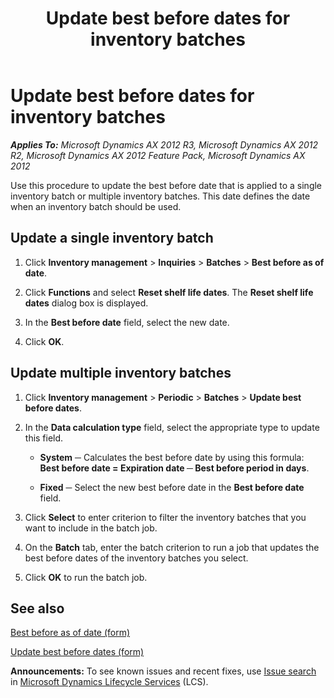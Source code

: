 ﻿---
title: Update best before dates for inventory batches
TOCTitle: Update best before dates for inventory batches
ms:assetid: e77a9b79-2c5e-4c56-ab65-a5684ccc2e13
ms:mtpsurl: https://technet.microsoft.com/en-us/library/Hh328598(v=AX.60)
ms:contentKeyID: 36688024
ms.date: 04/18/2014
mtps_version: v=AX.60
f1_keywords:
- change the best before date
- change the use before date
- update the best before date
- update use before date
---

# Update best before dates for inventory batches 


_**Applies To:** Microsoft Dynamics AX 2012 R3, Microsoft Dynamics AX 2012 R2, Microsoft Dynamics AX 2012 Feature Pack, Microsoft Dynamics AX 2012_

Use this procedure to update the best before date that is applied to a single inventory batch or multiple inventory batches. This date defines the date when an inventory batch should be used.

## Update a single inventory batch

1.  Click **Inventory management** \> **Inquiries** \> **Batches** \> **Best before as of date**.

2.  Click **Functions** and select **Reset shelf life dates**. The **Reset shelf life dates** dialog box is displayed.

3.  In the **Best before date** field, select the new date.

4.  Click **OK**.

## Update multiple inventory batches

1.  Click **Inventory management** \> **Periodic** \> **Batches** \> **Update best before dates**.

2.  In the **Data calculation type** field, select the appropriate type to update this field.
    
      - **System** ─ Calculates the best before date by using this formula: **Best before date = Expiration date ─ Best before period in days**.
    
      - **Fixed** ─ Select the new best before date in the **Best before date** field.

3.  Click **Select** to enter criterion to filter the inventory batches that you want to include in the batch job.

4.  On the **Batch** tab, enter the batch criterion to run a job that updates the best before dates of the inventory batches you select.

5.  Click **OK** to run the batch job.

## See also

[Best before as of date (form)](https://technet.microsoft.com/en-us/library/hh227546\(v=ax.60\))

[Update best before dates (form)](https://technet.microsoft.com/en-us/library/hh209458\(v=ax.60\))

  
**Announcements:** To see known issues and recent fixes, use [Issue search](http://go.microsoft.com/fwlink/?linkid=389258) in [Microsoft Dynamics Lifecycle Services](http://go.microsoft.com/fwlink/?linkid=306505) (LCS).

